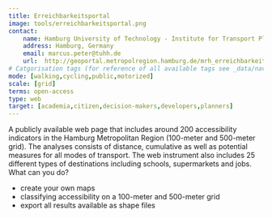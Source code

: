 ```yaml
---
title: Erreichbarkeitsportal
image: tools/erreichbarkeitsportal.png
contact:
    name: Hamburg University of Technology - Institute for Transport Planning and Logistics  
    address: Hamburg, Germany
    email: marcus.peter@tuhh.de
    url:  http://geoportal.metropolregion.hamburg.de/mrh_erreichbarkeitsanalysen/#  
# Catgorisation tags (for reference of all available tags see _data/navigation_tools.yml file):
mode: [walking,cycling,public,motorized]
scale: [grid]
terms: open-access
type: web
target: [academia,citizen,decision-makers,developers,planners]
---
```


A publicly available web page that includes around 200 accessibility indicators in the Hamburg Metropolitan Region (100-meter and 500-meter grid). The analyses consists of distance, cumulative as well as potential measures for all modes of transport. The web instrument also includes 25 different types of destinations including schools, supermarkets and jobs. What can you do? 
- create your own maps 
- classifying accessibility on a 100-meter and 500-meter grid 
- export all results available as shape files 